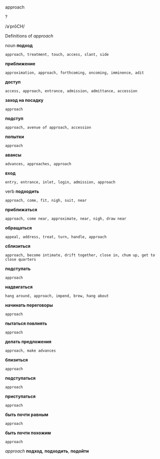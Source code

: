 approach

?

/əˈprōCH/

Definitions of _approach_

noun
**подход**

    approach, treatment, touch, access, slant, side
**приближение**

    approximation, approach, forthcoming, oncoming, imminence, adit
**доступ**

    access, approach, entrance, admission, admittance, accession
**заход на посадку**

    approach
**подступ**

    approach, avenue of approach, accession
**попытки**

    approach
**авансы**

    advances, approaches, approach
**вход**

    entry, entrance, inlet, login, admission, approach

verb
**подходить**

    approach, come, fit, nigh, suit, near
**приближаться**

    approach, come near, approximate, near, nigh, draw near
**обращаться**

    appeal, address, treat, turn, handle, approach
**сблизиться**

    approach, become intimate, drift together, close in, chum up, get to close quarters
**подступать**

    approach
**надвигаться**

    hang around, approach, impend, brew, hang about
**начинать переговоры**

    approach
**пытаться повлиять**

    approach
**делать предложения**

    approach, make advances
**близиться**

    approach
**подступаться**

    approach
**приступаться**

    approach
**быть почти равным**

    approach
**быть почти похожим**

    approach

_approach_
**подход**, **подходить**, **подойти**
